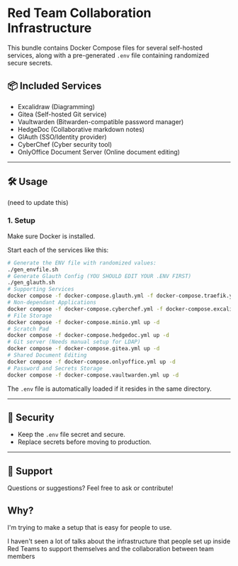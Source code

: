 # Red Team Collaboration Infrastructure

This bundle contains Docker Compose files for several self-hosted services, along with a pre-generated `.env` file containing randomized secure secrets.

## 📦 Included Services

- Excalidraw (Diagramming)
- Gitea (Self-hosted Git service)
- Vaultwarden (Bitwarden-compatible password manager)
- HedgeDoc (Collaborative markdown notes)
- GlAuth (SSO/Identity provider)
- CyberChef (Cyber security tool)
- OnlyOffice Document Server (Online document editing)

---

## 🛠️ Usage
(need to update this)

### 1. Setup

Make sure Docker is installed.

Start each of the services like this:

```bash
# Generate the ENV file with randomized values:
./gen_envfile.sh
# Generate Glauth Config (YOU SHOULD EDIT YOUR .ENV FIRST)
./gen_glauth.sh
# Supporting Services
docker compose -f docker-compose.glauth.yml -f docker-compose.traefik.yml up -d
# Non-dependant Applications
docker compose -f docker-compose.cyberchef.yml -f docker-compose.excalidraw.yml up -d
# File Storage
docker compose -f docker-compose.minio.yml up -d
# Scratch Pad
docker compose -f docker-compose.hedgedoc.yml up -d
# Git server (Needs manual setup for LDAP)
docker compose -f docker-compose.gitea.yml up -d
# Shared Document Editing
docker compose -f docker-compose.onlyoffice.yml up -d
# Password and Secrets Storage
docker compose -f docker-compose.vaultwarden.yml up -d
```

The `.env` file is automatically loaded if it resides in the same directory.

---

## 🔐 Security

- Keep the `.env` file secret and secure.
- Replace secrets before moving to production.


---

## 💬 Support

Questions or suggestions? Feel free to ask or contribute!


## Why?

I'm trying to make a setup that is easy for people to use.

I haven't seen a lot of talks about the infrastructure that people set up
inside Red Teams to support themselves and the collaboration between team members
